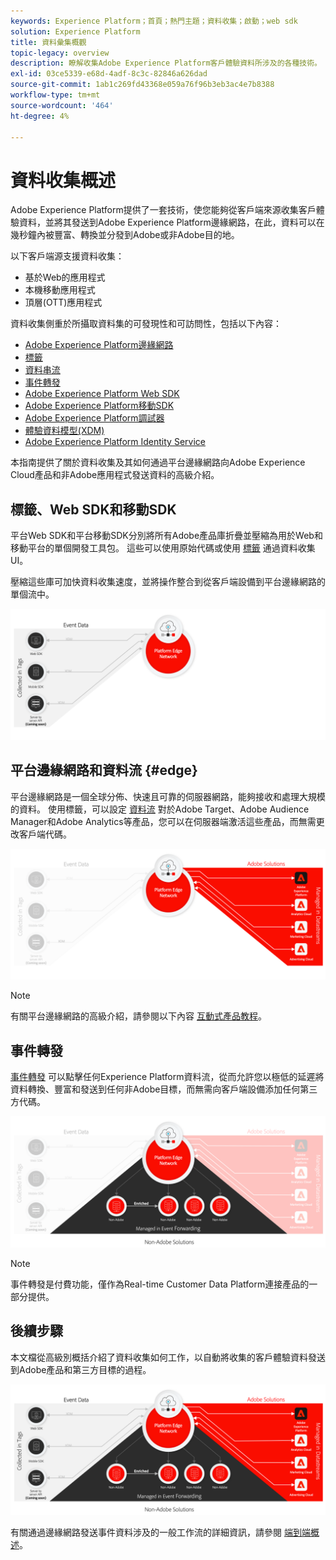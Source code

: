```yaml
---
keywords: Experience Platform；首頁；熱門主題；資料收集；啟動；web sdk
solution: Experience Platform
title: 資料彙集概觀
topic-legacy: overview
description: 瞭解收集Adobe Experience Platform客戶體驗資料所涉及的各種技術。
exl-id: 03ce5339-e68d-4adf-8c3c-82846a626dad
source-git-commit: 1ab1c269fd43368e059a76f96b3eb3ac4e7b8388
workflow-type: tm+mt
source-wordcount: '464'
ht-degree: 4%

---
```


# 資料收集概述

Adobe Experience Platform提供了一套技術，使您能夠從客戶端來源收集客戶體驗資料，並將其發送到Adobe Experience Platform邊緣網路，在此，資料可以在幾秒鐘內被豐富、轉換並分發到Adobe或非Adobe目的地。

以下客戶端源支援資料收集：

* 基於Web的應用程式
* 本機移動應用程式
* 頂層(OTT)應用程式

資料收集側重於所攝取資料集的可發現性和可訪問性，包括以下內容：

* [Adobe Experience Platform邊緣網路](https://experienceleague.adobe.com/docs/web-sdk-learn/tutorials/introduction-to-web-sdk-and-edge-network.html)
* [標籤](../tags/home.md)
* [資料串流](../edge/datastreams/overview.md)
* [事件轉發](../tags/ui/event-forwarding/overview.md)
* [Adobe Experience Platform Web SDK](../edge/home.md)
* [Adobe Experience Platform移動SDK](https://aep-sdks.gitbook.io/docs/)
* [Adobe Experience Platform調試器](https://chrome.google.com/webstore/detail/adobe-experience-platform/bfnnokhpnncpkdmbokanobigaccjkpob?hl=en)
* [體驗資料模型(XDM)](../xdm/home.md)
* [Adobe Experience Platform Identity Service](../identity-service/home.md)

本指南提供了關於資料收集及其如何通過平台邊緣網路向Adobe Experience Cloud產品和非Adobe應用程式發送資料的高級介紹。

## 標籤、Web SDK和移動SDK

平台Web SDK和平台移動SDK分別將所有Adobe產品庫折疊並壓縮為用於Web和移動平台的單個開發工具包。 這些可以使用原始代碼或使用 [標籤](../tags/home.md) 通過資料收集UI。

壓縮這些庫可加快資料收集速度，並將操作整合到從客戶端設備到平台邊緣網路的單個流中。

![標籤、Web SDK、移動SDK](./images/home/tags-sdks.png)

## 平台邊緣網路和資料流 {#edge}

平台邊緣網路是一個全球分佈、快速且可靠的伺服器網路，能夠接收和處理大規模的資料。 使用標籤，可以設定 [資料流](../edge/datastreams/overview.md) 對於Adobe Target、Adobe Audience Manager和Adobe Analytics等產品，您可以在伺服器端激活這些產品，而無需更改客戶端代碼。

![資料流和Adobe解決方案](./images/home/adobe-solutions.png)

>[!NOTE]
>
>有關平台邊緣網路的高級介紹，請參閱以下內容 [互動式產品教程](https://adobe-ideacloud.forgedx.com/adobe-adobe-edge-collection/adobe-experience-edge/public/mx?SUID=hgb1a48ICSCpbM6MzBYHbxnsh9DgjUy1)。

## 事件轉發

[事件轉發](../tags/ui/event-forwarding/overview.md) 可以點擊任何Experience Platform資料流，從而允許您以極低的延遲將資料轉換、豐富和發送到任何非Adobe目標，而無需向客戶端設備添加任何第三方代碼。

![事件轉發](./images/home/event-forwarding.png)

>[!NOTE]
>
>事件轉發是付費功能，僅作為Real-time Customer Data Platform連接產品的一部分提供。

## 後續步驟

本文檔從高級別概括介紹了資料收集如何工作，以自動將收集的客戶體驗資料發送到Adobe產品和第三方目標的過程。

![資料收集框架](./images/home/collection.png)

有關通過邊緣網路發送事件資料涉及的一般工作流的詳細資訊，請參閱 [端到端概述](./e2e.md)。
